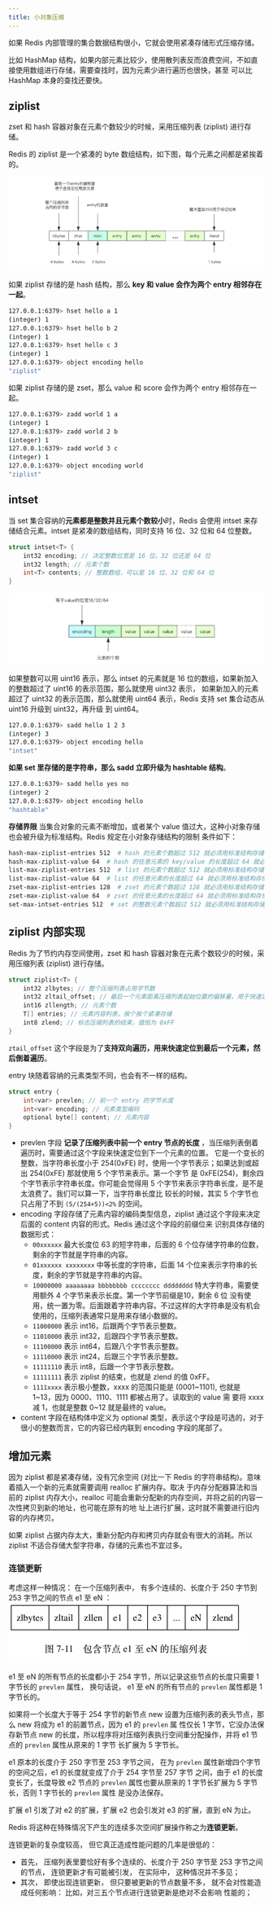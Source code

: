 ```yaml
---
title: 小对象压缩
---
```



如果 Redis 内部管理的集合数据结构很小，它就会使用紧凑存储形式压缩存储。

比如 HashMap 结构，如果内部元素比较少，使用散列表反而浪费空间，不如直接使用数组进行存储，需要查找时，因为元素少进行遍历也很快，甚至
可以比 HashMap 本身的查找还要快。

## ziplist

zset 和 hash 容器对象在元素个数较少的时候，采用压缩列表 (ziplist) 进行存储。

Redis 的 ziplist 是一个紧凑的 byte 数组结构，如下图，每个元素之间都是紧挨着的。

![](../../../images/redis-ziplist.jpg)

如果 ziplist 存储的是 hash 结构，那么 **key 和 value 会作为两个 entry 相邻存在一起**。

```sh
127.0.0.1:6379> hset hello a 1
(integer) 1
127.0.0.1:6379> hset hello b 2
(integer) 1
127.0.0.1:6379> hset hello c 3
(integer) 1
127.0.0.1:6379> object encoding hello
"ziplist"
```

如果 ziplist 存储的是 zset，那么 value 和 score 会作为两个 entry 相邻存在一起。

```sh
127.0.0.1:6379> zadd world 1 a
(integer) 1
127.0.0.1:6379> zadd world 2 b
(integer) 1
127.0.0.1:6379> zadd world 3 c
(integer) 1
127.0.0.1:6379> object encoding world
"ziplist"
```

## intset

当 set 集合容纳的**元素都是整数并且元素个数较小**时，Redis 会使用 intset 来存储结合元素。intset 是紧凑的数组结构，同时支持 16 位、32 位和 64 位整数。

```c
struct intset<T> {
    int32 encoding; // 决定整数位宽是 16 位、32 位还是 64 位
    int32 length; // 元素个数
    int<T> contents; // 整数数组，可以是 16 位、32 位和 64 位
}
```

![](../../../images/redis-intset.jpg)

如果整数可以用 uint16 表示，那么 intset 的元素就是 16 位的数组，如果新加入的整数超过了 uint16 的表示范围，那么就使用 uint32 表示，
如果新加入的元素超过了 uint32 的表示范围，那么就使用 uint64 表示，Redis 支持 set 集合动态从 uint16 升级到 uint32，再升级
到 uint64。

```sh
127.0.0.1:6379> sadd hello 1 2 3
(integer) 3
127.0.0.1:6379> object encoding hello
"intset"
```

**如果 set 里存储的是字符串，那么 sadd 立即升级为 hashtable 结构**。

```sh
127.0.0.1:6379> sadd hello yes no
(integer) 2
127.0.0.1:6379> object encoding hello
"hashtable"
```

**存储界限** 当集合对象的元素不断增加，或者某个 value 值过大，这种小对象存储也会被升级为标准结构。Redis 规定在小对象存储结构的限制
条件如下：

```sh
hash-max-ziplist-entries 512  # hash 的元素个数超过 512 就必须用标准结构存储
hash-max-ziplist-value 64  # hash 的任意元素的 key/value 的长度超过 64 就必须用标准结构存储
list-max-ziplist-entries 512  # list 的元素个数超过 512 就必须用标准结构存储
list-max-ziplist-value 64  # list 的任意元素的长度超过 64 就必须用标准结构存储
zset-max-ziplist-entries 128  # zset 的元素个数超过 128 就必须用标准结构存储
zset-max-ziplist-value 64  # zset 的任意元素的长度超过 64 就必须用标准结构存储
set-max-intset-entries 512  # set 的整数元素个数超过 512 就必须用标准结构存储
```

## ziplist 内部实现

Redis 为了节约内存空间使用，zset 和 hash 容器对象在元素个数较少的时候，采用压缩列表 (ziplist) 进行存储。

```c
struct ziplist<T> {
    int32 zlbytes; // 整个压缩列表占用字节数
    int32 zltail_offset; // 最后一个元素距离压缩列表起始位置的偏移量，用于快速定位到最后一个节点
    int16 zllength; // 元素个数
    T[] entries; // 元素内容列表，挨个挨个紧凑存储
    int8 zlend; // 标志压缩列表的结束，值恒为 0xFF
}
```

`ztail_offset` 这个字段是为了**支持双向遍历，用来快速定位到最后一个元素，然后倒着遍历**。

entry 块随着容纳的元素类型不同，也会有不一样的结构。

```c
struct entry {
    int<var> prevlen; // 前一个 entry 的字节长度
    int<var> encoding; // 元素类型编码
    optional byte[] content; // 元素内容
}
```

- prevlen 字段 **记录了压缩列表中前一个 entry 节点的长度** ，当压缩列表倒着遍历时，需要通过这个字段来快速定位到下一个元素的位置。
它是一个变长的整数，当字符串长度小于 254(0xFE) 时，使用一个字节表示；如果达到或超出 254(0xFE) 那就使用 5 个字节来表示。第一个字节
是 0xFE(254)，剩余四个字节表示字符串长度。你可能会觉得用 5 个字节来表示字符串长度，是不是太浪费了。我们可以算一下，当字符串长度比
较长的时候，其实 5 个字节也只占用了不到 `(5/(254+5))<2%` 的空间。
- encoding 字段存储了元素内容的编码类型信息，ziplist 通过这个字段来决定后面的 content 内容的形式。Redis 通过这个字段的前缀位来
识别具体存储的数据形式：
  - `00xxxxxx` 最大长度位 63 的短字符串，后面的 6 个位存储字符串的位数，剩余的字节就是字符串的内容。
  - `01xxxxxx xxxxxxxx` 中等长度的字符串，后面 14 个位来表示字符串的长度，剩余的字节就是字符串的内容。
  - `10000000 aaaaaaaa bbbbbbbb cccccccc dddddddd` 特大字符串，需要使用额外 4 个字节来表示长度。第一个字节前缀是10，剩余 6 位
  没有使用，统一置为零。后面跟着字符串内容。不过这样的大字符串是没有机会使用的，压缩列表通常只是用来存储小数据的。
  - `11000000` 表示 int16，后跟两个字节表示整数。
  - `11010000` 表示 int32，后跟四个字节表示整数。
  - `11100000` 表示 int64，后跟八个字节表示整数。
  - `11110000` 表示 int24，后跟三个字节表示整数。
  - `11111110` 表示 int8，后跟一个字节表示整数。
  - `11111111` 表示 ziplist 的结束，也就是 zlend 的值 0xFF。
  - `1111xxxx` 表示极小整数，xxxx 的范围只能是 (0001~1101), 也就是 1~13，因为 0000、1110、1111 都被占用了。读取到的 value 需
  要将 xxxx 减 1，也就是整数 0~12 就是最终的 value。
- content 字段在结构体中定义为 optional 类型，表示这个字段是可选的，对于很小的整数而言，它的内容已经内联到 encoding 字段的尾部了。

## 增加元素

因为 ziplist 都是紧凑存储，没有冗余空间 (对比一下 Redis 的字符串结构)。意味着插入一个新的元素就需要调用 realloc 扩展内存。取决
于内存分配器算法和当前的 ziplist 内存大小，realloc 可能会重新分配新的内存空间，并将之前的内容一次性拷贝到新的地址，也可能在原有的地
址上进行扩展，这时就不需要进行旧内容的内存拷贝。

如果 ziplist 占据内存太大，重新分配内存和拷贝内存就会有很大的消耗。所以 ziplist 不适合存储大型字符串，存储的元素也不宜过多。

### 连锁更新

考虑这样一种情况： 在一个压缩列表中， 有多个连续的、长度介于 250 字节到 253 字节之间的节点 e1 至 eN ：
![](../../../images/ziplistupdate.png)

e1 至 eN 的所有节点的长度都小于 254 字节，所以记录这些节点的长度只需要 1 字节长的 `prevlen` 属性，
换句话说， e1 至 eN 的所有节点的 `prevlen` 属性都是 1 字节长的。

如果将一个长度大于等于 254 字节的新节点 new 设置为压缩列表的表头节点，那么 new 将成为 e1 的前置节点，因为 e1 的 `prevlen` 属
性仅长 1 字节，它没办法保存新节点 new 的长度，所以程序将对压缩列表执行空间重分配操作，并将 e1 节点的 `prevlen` 属性从原来的 1 字节
长扩展为 5 字节长。

e1 原本的长度介于 250 字节至 253 字节之间， 在为 `prevlen` 属性新增四个字节的空间之后，e1 的长度就变成了介于 254 字节至 257 字节
之间，由于 e1 的长度变长了，长度导致 e2 节点的 `prevlen` 属性也要从原来的 1 字节长扩展为 5 字节长，否则 1 字节长的 `prevlen` 属性
是没办法保存。

扩展 e1 引发了对 e2 的扩展，扩展 e2 也会引发对 e3 的扩展，直到 eN 为止。

Redis 将这种在特殊情况下产生的连续多次空间扩展操作称之为**连锁更新**。

连锁更新的复杂度较高， 但它真正造成性能问题的几率是很低的：

- 首先， 压缩列表里要恰好有多个连续的、长度介于 250 字节至 253 字节之间的节点， 连锁更新才有可能被引发， 在实际中， 这种情况并不多见；
- 其次， 即使出现连锁更新， 但只要被更新的节点数量不多， 就不会对性能造成任何影响： 比如，对三五个节点进行连锁更新是绝对不会影响
性能的；

